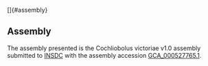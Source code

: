 []{#assembly}

Assembly
--------

The assembly presented is the Cochliobolus victoriae v1.0 assembly
submitted to [INSDC](http://www.insdc.org) with the assembly accession
[GCA\_000527765.1](http://www.ebi.ac.uk/ena/data/view/GCA_000527765.1).
